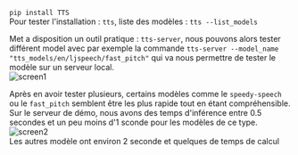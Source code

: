 
`pip install TTS`  
Pour tester l'installation : `tts`, liste des modèles : `tts --list_models` 
 
Met a disposition un outil pratique : `tts-server`, nous pouvons alors tester différent model avec par exemple la commande `tts-server --model_name "tts_models/en/ljspeech/fast_pitch"` qui va nous permettre de tester le modèle sur un serveur local.  
![screen1](./img/screen1.png)  

Après en avoir tester plusieurs, certains modèles comme le `speedy-speech` ou le `fast_pitch` semblent être les plus rapide tout en étant compréhensible.  
Sur le serveur de démo, nous avons des temps d'inférence entre 0.5 secondes et un peu moins d'1 sconde pour les modèles de ce type.
![screen2](./img/screen2.png)  
Les autres modèle ont environ 2 seconde et quelques de temps de calcul    
